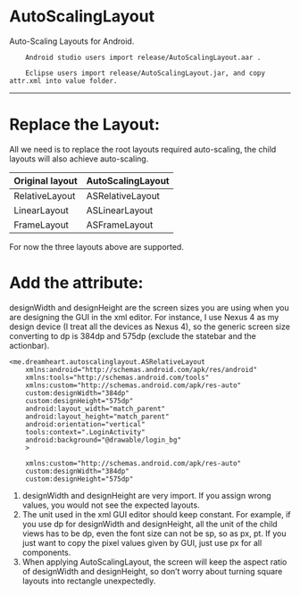 # AutoScalingLayout
Auto-Scaling Layouts for Android.  

        Android studio users import release/AutoScalingLayout.aar .

        Eclipse users import release/AutoScalingLayout.jar, and copy attr.xml into value folder.

------------

Replace the Layout: 
============
All we need is to replace the root layouts required auto-scaling, the child layouts will also achieve auto-scaling.

Original layout  | AutoScalingLayout
------------- | -------------
RelativeLayout  | ASRelativeLayout
LinearLayout  | ASLinearLayout
FrameLayout  | ASFrameLayout

For now the three layouts above are supported.

Add the attribute:
============
designWidth and designHeight are the screen sizes you are using when you are designing the GUI in the xml editor. For instance, I use Nexus 4 as my design device (I treat all the devices as Nexus 4), so the generic screen size converting to dp is 384dp and 575dp (exclude the statebar and the actionbar).

```
<me.dreamheart.autoscalinglayout.ASRelativeLayout
    xmlns:android="http://schemas.android.com/apk/res/android"
    xmlns:tools="http://schemas.android.com/tools"
    xmlns:custom="http://schemas.android.com/apk/res-auto"
    custom:designWidth="384dp"
    custom:designHeight="575dp"
    android:layout_width="match_parent"
    android:layout_height="match_parent"
    android:orientation="vertical"
    tools:context=".LoginActivity"
    android:background="@drawable/login_bg"
    >
```

```
    xmlns:custom="http://schemas.android.com/apk/res-auto"
    custom:designWidth="384dp"
    custom:designHeight="575dp"
```

1. designWidth and designHeight are very import. If you assign wrong values, you would not see the expected layouts. 
2. The unit used in the xml GUI editor should keep constant. For example, if you use dp for designWidth and designHeight, all the unit of the child views has to be dp, even the font size can not be sp, so as px, pt. If you just want to copy the pixel values given by GUI, just use px for all components.
3. When applying AutoScalingLayout, the screen will keep the aspect ratio of designWidth and designHeight, so don’t worry about turning square layouts into rectangle unexpectedly.
